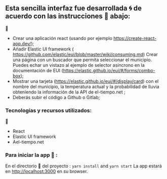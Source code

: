 ## Esta sencilla interfaz fue desarrollada :cyclone: de acuerdo con las instrucciones :page_facing_up: abajo: 

:paperclip:
- Crear una aplicación react (usando por ejemplo​ ​https://create-react-app.dev/​);
- Añadir Elastic UI framework (​https://github.com/elastic/eui/blob/master/wiki/consuming.md​) Crear una página con un buscador que permita seleccionar el municipio. Puedes echar un vistazo al ejemplo de selector asíncrono en la documentación de EUI (https://elastic.github.io/eui/#/forms/combo-box);
- Mostrar una tarjeta (​https://elastic.github.io/eui/#/display/card​) con el nombre del municipio, la temperatura actual y la probabilidad de lluvia obteniendo la información de la API de el-tiempo.net ;
- Deberás subir el código a Github o Gitlab;


### Tecnologías y recursos utilizados:
:paperclip:
- React
- Elastic UI framework
- Ael-tiempo.net 

### Para iniciar la app :wrench: :

En el directorio :open_file_folder: del proyecto : `yarn install` and `yarn start`
La app estará en [http://localhost:3000](http://localhost:3000) en su browser. 

